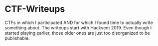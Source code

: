 # CTF-Writeups

CTFs in which I participated AND for which I found time to actually write something about. The writeups start with Hackvent 2019. Even though I started playing earlier, those older ones are just too disorganized to be publishable.
